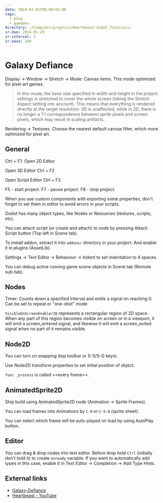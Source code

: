 ```yaml
---
date: 2024-01-01T00:00+03:00
tags:
  - blog
  - gamedev
directory: ~/Computer/graphics/Heartbeast-Godot_Tutorials/
sr-due: 2024-01-29
sr-interval: 3
sr-ease: 269
---
```


# Galaxy Defiance

Display → Window → Stretch → Mode: Canvas items. This mode optimized for pixel
art games.

> In this mode, the base size specified in width and height in the project
> settings is stretched to cover the whole screen (taking the Stretch Aspect
> setting into account). This means that everything is rendered directly at the
> target resolution. 3D is unaffected, while in 2D, there is no longer a 1:1
> correspondence between sprite pixels and screen pixels, which may result in
> scaling artifacts.

Rendering → Textures. Choose the nearest default canvas filter, which more
optimized for pixel art.

## General

Ctrl + F1:<wbr class="f">  Open 2D Editor

Open 3D Editor Ctrl + F2

Open Script Editor Ctrl + F3

F5 - start project. F7 - pause project. F8 - stop project.

When you use custom components with exporting some properties, don't forget to
set them in editor to avoid errors in your scripts.

Godot has many object types, like Nodes or Resources (textures, scripts, etc).

You can attach script (or create and attach) to node by pressing Attach Script
button (Top left in Scene tab).

To install addon, extract it into `addons/` directory in your project. And
enable it in plugins (AssetLib).

Settings -> Text Editor -> Behaviour -> Indent to set indentation to 4 spaces.

You can debug active running game scene objects in Scene tab (Remote sub-tab).

## Nodes

Timer: Counts down a specified interval and emits a signal on reaching 0. Can be
set to repeat or "one-shot" mode.

`VisibleOnScreenEnabler2D` represents a rectangular region of 2D space. When any
part of this region becomes visible on screen or in a viewport, it will emit a
screen_entered signal, and likewise it will emit a screen_exited signal when no
part of it remains visible.

## Node2D

You can turn on snapping (top toolbar or S-S/S-G keys).

Use Node2D transform properties to set initial position of object.

`func _process` is called ==every frame==.

## AnimatedSprite2D

Ship build using AnimatedSprite2D node (Animation -> Sprite Frames).

You can load frames into Animations by `C-O` or `C-S-O` (sprite sheet).

You can select which frame will be auto-played on load by using AutoPlay button.

## Editor

You can drag & drop nodes into text editor. Before drop hold `Ctrl` (initially
don't hold it) to create `onready` variable. If you want to automatically add
types in this case, enable it in Text Editor -> Completion -> Add Type Hints.

## External links

- [Galaxy-Defiance](https://github.com/uheartbeast/Galaxy-Defiance)
- [Heartbeast - YouTube](https://www.youtube.com/@uheartbeast/videos)
